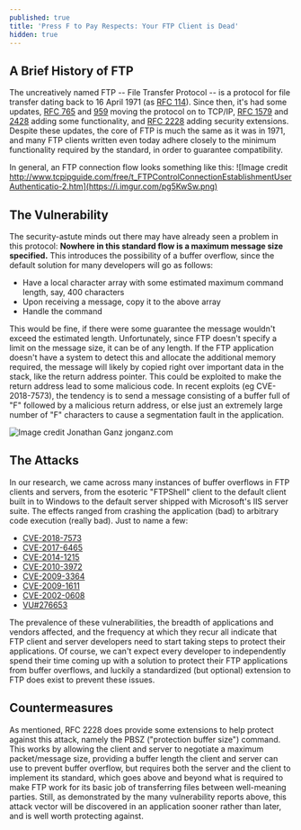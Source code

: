 ```yaml
---
published: true
title: 'Press F to Pay Respects: Your FTP Client is Dead'
hidden: true
---
```

## A Brief History of FTP

The uncreatively named FTP -- File Transfer Protocol -- is a protocol for file transfer dating back to 16 April 1971 (as [RFC 114](https://tools.ietf.org/html/rfc114)). Since then, it's had some updates, [RFC 765](https://tools.ietf.org/html/rfc765) and [959](https://tools.ietf.org/html/rfc959) moving the protocol on to TCP/IP, [RFC 1579](https://tools.ietf.org/html/rfc1579) and [2428](https://tools.ietf.org/html/rfc2428) adding some functionality, and [RFC 2228](https://tools.ietf.org/html/rfc2228) adding security extensions. Despite these updates, the core of FTP is much the same as it was in 1971, and many FTP clients written even today adhere closely to the minimum functionality required by the standard, in order to guarantee compatibility.

In general, an FTP connection flow looks something like this:
![Image credit http://www.tcpipguide.com/free/t_FTPControlConnectionEstablishmentUserAuthenticatio-2.htm](https://i.imgur.com/pg5KwSw.png)

## The Vulnerability

The security-astute minds out there may have already seen a problem in this protocol: **Nowhere in this standard flow is a maximum message size specified.** This introduces the possibility of a buffer overflow, since the default solution for many developers will go as follows:

- Have a local character array with some estimated maximum command length, say, 400 characters
- Upon receiving a message, copy it to the above array
- Handle the command

This would be fine, if there were some guarantee the message wouldn't exceed the estimated length. Unfortunately, since FTP doesn't specify a limit on the message size, it can be of any length. If the FTP application doesn't have a system to detect this and allocate the additional memory required, the message will likely by copied right over important data in the stack, like the return address pointer. This could be exploited to make the return address lead to some malicious code. In recent exploits (eg CVE-2018-7573), the tendency is to send a message consisting of a buffer full of "F" followed by a malicious return address, or else just an extremely large number of "F" characters to cause a segmentation fault in the application.

![Image credit Jonathan Ganz jonganz.com](https://i.imgur.com/2tiQT9l.png)

## The Attacks
In our research, we came across many instances of buffer overflows in FTP clients and servers, from the esoteric "FTPShell" client to the default client built in to Windows to the default server shipped with Microsoft's IIS server suite. The effects ranged from crashing the application (bad) to arbitrary code execution (really bad). Just to name a few:

- [CVE-2018-7573](https://www.cvedetails.com/cve/CVE-2018-7573/)
- [CVE-2017-6465](https://www.cvedetails.com/cve/CVE-2017-6465/)
- [CVE-2014-1215](https://www.cvedetails.com/cve/CVE-2014-1215/)
- [CVE-2010-3972](https://www.cvedetails.com/cve/CVE-2010-3972/)
- [CVE-2009-3364](https://www.cvedetails.com/cve/CVE-2009-3364/)
- [CVE-2009-1611](https://www.cvedetails.com/cve/CVE-2009-1611/)
- [CVE-2002-0608](https://www.cvedetails.com/cve/CVE-2002-0608/)
- [VU#276653](https://www.kb.cert.org/vuls/id/276653)

The prevalence of these vulnerabilities, the breadth of applications and vendors affected, and the frequency at which they recur all indicate that FTP client and server developers need to start taking steps to protect their applications. Of course, we can't expect every developer to independently spend their time coming up with a solution to protect their FTP applications from buffer overflows, and luckily a standardized (but optional) extension to FTP does exist to prevent these issues.

## Countermeasures
As mentioned, RFC 2228 does provide some extensions to help protect against this attack, namely the PBSZ ("protection buffer size") command. This works by allowing the client and server to negotiate a maximum packet/message size, providing a buffer length the client and server can use to prevent buffer overflow, but requires both the server and the client to implement its standard, which goes above and beyond what is required to make FTP work for its basic job of transferring files between well-meaning parties. Still, as demonstrated by the many vulnerability reports above, this attack vector will be discovered in an application sooner rather than later, and is well worth protecting against.
